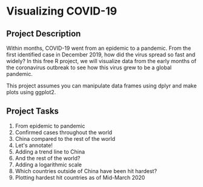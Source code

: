 # Visualizing COVID-19

## Project Description
Within months, COVID-19 went from an epidemic to a pandemic. From the first identified case in December 2019, how did the virus spread so fast and widely? In this free R project, we will visualize data from the early months of the coronavirus outbreak to see how this virus grew to be a global pandemic.

This project assumes you can manipulate data frames using dplyr and make plots using ggplot2.

## Project Tasks
  1. From epidemic to pandemic
  2. Confirmed cases throughout the world
  3. China compared to the rest of the world
  4. Let's annotate!
  5. Adding a trend line to China
  6. And the rest of the world?
  7. Adding a logarithmic scale
  8. Which countries outside of China have been hit hardest?
  9. Plotting hardest hit countries as of Mid-March 2020
